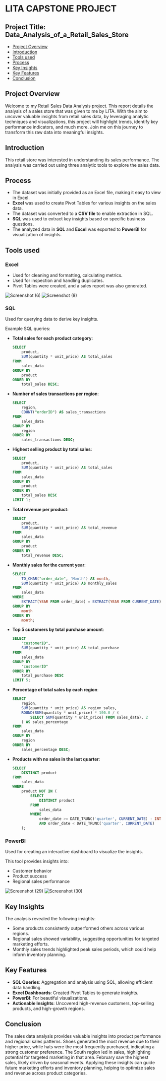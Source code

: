 # LITA CAPSTONE PROJECT

## Project Title: Data_Analysis_of_a_Retail_Sales_Store

- [Project Overview](#Project-Overview)
- [Introduction](#Introduction)
- [Tools used](#Tools-used)
- [Process](#Process)
- [Key Insights](#Key-Insights)
- [Key Features](#Key-Features)
- [Conclusion](#Conclusion)

## Project Overview

Welcome to my Retail Sales Data Analysis project. This report details the analysis of a sales store that was given to me by LITA. With the aim to uncover valuable insights from retail sales data, by leveraging analytic techniques and visualizations, this project will highlight trends, identify key performance indicators, and much more. Join me on this journey to transform this raw data into meaningful insights.

## Introduction

This retail store was interested in understanding its sales performance. The analysis was carried out using three analytic tools to explore the sales data.

## Process

- The dataset was initially provided as an Excel file, making it easy to view in Excel.
- **Excel** was used to create Pivot Tables for various insights on the sales data.
- The dataset was converted to a **CSV file** to enable extraction in SQL.
- **SQL** was used to extract key insights based on specific business questions.
- The analyzed data in **SQL** and **Excel** was exported to **PowerBI** for visualization of insights.

## Tools used

### Excel
- Used for cleaning and formatting, calculating metrics.
- Used for inspection and handling duplicates.
- Pivot Tables were created, and a sales report was also generated.

![Screenshot (6)](https://github.com/user-attachments/assets/1a6a870f-58b2-4dbd-b833-c562fa00bf79)
![Screenshot (8)](https://github.com/user-attachments/assets/79108aa0-7054-4bb1-a9b1-398141e0ebe9)

### SQL
Used for querying data to derive key insights.

Example SQL queries:
- **Total sales for each product category**:
    ```sql
    SELECT 
        product,
        SUM(quantity * unit_price) AS total_sales
    FROM 
        sales_data
    GROUP BY 
        product
    ORDER BY 
        total_sales DESC;
    ```

- **Number of sales transactions per region**:
    ```sql
    SELECT 
        region,
        COUNT("orderID") AS sales_transactions
    FROM 
        sales_data
    GROUP BY 
        region
    ORDER BY 
        sales_transactions DESC;
    ```

- **Highest selling product by total sales**:
    ```sql
    SELECT 
        product,
        SUM(quantity * unit_price) AS total_sales
    FROM 
        sales_data
    GROUP BY 
        product
    ORDER BY 
        total_sales DESC
    LIMIT 1;
    ```

- **Total revenue per product**:
    ```sql
    SELECT 
        product,
        SUM(quantity * unit_price) AS total_revenue
    FROM 
        sales_data
    GROUP BY 
        product
    ORDER BY 
        total_revenue DESC;
    ```

- **Monthly sales for the current year**:
    ```sql
    SELECT 
        TO_CHAR("order_date", 'Month') AS month,
        SUM(quantity * unit_price) AS monthly_sales
    FROM 
        sales_data
    WHERE 
        EXTRACT(YEAR FROM order_date) = EXTRACT(YEAR FROM CURRENT_DATE)
    GROUP BY 
        month
    ORDER BY 
        month;
    ```

- **Top 5 customers by total purchase amount**:
    ```sql
    SELECT 
        "customerID",
        SUM(quantity * unit_price) AS total_purchase
    FROM 
        sales_data
    GROUP BY 
        "customerID"
    ORDER BY 
        total_purchase DESC
    LIMIT 5;
    ```

- **Percentage of total sales by each region**:
    ```sql
    SELECT 
        region,
        SUM(quantity * unit_price) AS region_sales,
        ROUND(SUM(quantity * unit_price) * 100.0 / (
            SELECT SUM(quantity * unit_price) FROM sales_data), 2
        ) AS sales_percentage
    FROM 
        sales_data
    GROUP BY 
        region
    ORDER BY 
        sales_percentage DESC;
    ```

- **Products with no sales in the last quarter**:
    ```sql
    SELECT 
        DISTINCT product
    FROM 
        sales_data
    WHERE 
        product NOT IN (
            SELECT 
                DISTINCT product
            FROM 
                sales_data
            WHERE 
                order_date >= DATE_TRUNC('quarter', CURRENT_DATE) - INTERVAL '3 months'
                AND order_date < DATE_TRUNC('quarter', CURRENT_DATE)
        );
    ```

### PowerBI
Used for creating an interactive dashboard to visualize the insights.

This tool provides insights into:
- Customer behavior
- Product success
- Regional sales performance

![Screenshot (29)](https://github.com/user-attachments/assets/2fe753be-1acb-4925-a0f4-3d00caecfa54)
![Screenshot (30)](https://github.com/user-attachments/assets/bc7e9b28-0240-4a32-b214-77265fd1161e)


## Key Insights

The analysis revealed the following insights:
- Some products consistently outperformed others across various regions.
- Regional sales showed variability, suggesting opportunities for targeted marketing efforts.
- Monthly sales trends highlighted peak sales periods, which could help inform inventory planning.

## Key Features

- **SQL Queries**: Aggregation and analysis using SQL, allowing efficient data handling.
- **Excel Dashboards**: Created Pivot Tables to generate insights.
- **PowerBI**: For beautiful visualizations.
- **Actionable Insights**: Uncovered high-revenue customers, top-selling products, and high-growth regions.

## Conclusion

The sales data analysis provides valuable insights into product performance and regional sales patterns. Shoes generated the most revenue due to their higher price, while hats were the most frequently purchased, indicating a strong customer preference. The South region led in sales, highlighting potential for targeted marketing in that area. February saw the highest sales, likely driven by seasonal events. Applying these insights can guide future marketing efforts and inventory planning, helping to optimize sales and revenue across product categories.
